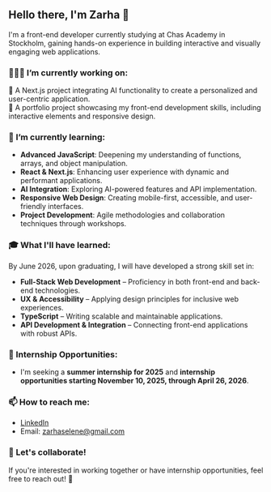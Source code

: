 ## Hello there, I'm Zarha 👋

I'm a front-end developer currently studying at Chas Academy in Stockholm, gaining hands-on experience in building interactive and visually engaging web applications. 

### 👩🏼‍💻 I’m currently working on:
🔹 A Next.js project integrating AI functionality to create a personalized and user-centric application.
<br>
🔹 A portfolio project showcasing my front-end development skills, including interactive elements and responsive design.
  
### 🌱 I’m currently learning:
- **Advanced JavaScript**: Deepening my understanding of functions, arrays, and object manipulation.
- **React & Next.js**: Enhancing user experience with dynamic and performant applications.
- **AI Integration**: Exploring AI-powered features and API implementation.
- **Responsive Web Design**: Creating mobile-first, accessible, and user-friendly interfaces.
- **Project Development**: Agile methodologies and collaboration techniques through workshops.

### 🎓 What I'll have learned:
By June 2026, upon graduating, I will have developed a strong skill set in:

- **Full-Stack Web Development** – Proficiency in both front-end and back-end technologies.
- **UX & Accessibility** – Applying design principles for inclusive web experiences.
- **TypeScript** – Writing scalable and maintainable applications.
- **API Development & Integration** – Connecting front-end applications with robust APIs.

### 📅 Internship Opportunities:
- I'm seeking a **summer internship for 2025** and **internship opportunities starting November 10, 2025, through April 26, 2026**.

### 📫 How to reach me:
- [LinkedIn](https://www.linkedin.com/in/zarhabuske)
- Email: [zarhaselene@gmail.com](mailto:zarhaselene@gmail.com)

### 🤝 Let's collaborate!
If you're interested in working together or have internship opportunities, feel free to reach out! 🚀
